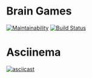 # Brain Games

[![Maintainability](https://api.codeclimate.com/v1/badges/4dfd061bcce88c22c010/maintainability)](https://codeclimate.com/github/Graph1589/project-lvl1-s508/maintainability)
[![Build Status](https://travis-ci.org/Graph1589/project-lvl1-s508.svg?branch=master)](https://travis-ci.org/Graph1589/project-lvl1-s508)

# Asciinema

[![asciicast](https://asciinema.org/a/TPqHqaSpTQ5ixUIqrPZH6ybJz.svg)](https://asciinema.org/a/TPqHqaSpTQ5ixUIqrPZH6ybJz)
